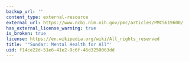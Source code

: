 ```yaml
---
backup_url: ''
content_type: external-resource
external_url: https://www.ncbi.nlm.nih.gov/pmc/articles/PMC5619600/
has_external_license_warning: true
is_broken: true
license: https://en.wikipedia.org/wiki/All_rights_reserved
title: '"Sundar: Mental Health for All"'
uid: f14ce22d-51e6-41e2-9c6f-46d3250063dd
---
```

